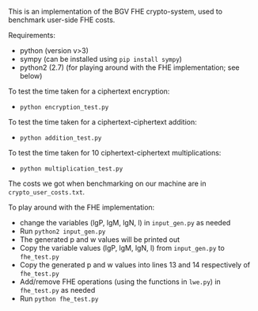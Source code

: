 This is an implementation of the BGV FHE crypto-system, used to benchmark user-side FHE costs.

Requirements:
- python (version v>3)
- sympy (can be installed using `pip install sympy`)
- python2 (2.7) (for playing around with the FHE implementation; see below)


To test the time taken for a ciphertext encryption:
- `python encryption_test.py`

To test the time taken for a ciphertext-ciphertext addition:
- `python addition_test.py`

To test the time taken for 10 ciphertext-ciphertext multiplications:
- `python multiplication_test.py`

The costs we got when benchmarking on our machine are in `crypto_user_costs.txt`.

To play around with the FHE implementation:
- change the variables (lgP, lgM, lgN, l) in `input_gen.py` as needed
- Run `python2 input_gen.py`
- The generated p and w values will be printed out
- Copy the variable values (lgP, lgM, lgN, l) from `input_gen.py` to `fhe_test.py`
- Copy the generated p and w values into lines 13 and 14 respectively of `fhe_test.py`
- Add/remove FHE operations (using the functions in `lwe.py`) in `fhe_test.py` as needed
- Run `python fhe_test.py`
